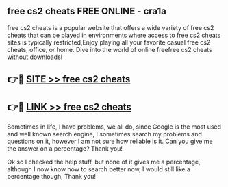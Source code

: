 ## free cs2 cheats FREE ONLINE - cra1a

free cs2 cheats is a popular website that offers a wide variety of free cs2 cheats that can be played in environments where access to free cs2 cheats sites is typically restricted,Enjoy playing all your favorite casual free cs2 cheats, office, or home. Dive into the world of online freefree cs2 cheats without downloads!

## 👉🔴 [SITE >> free cs2 cheats](http://news.freeplayer.one?title=free_cs2_cheats&ref=FRRE)

## 👉🔴 [LINK >> free cs2 cheats](http://news.freeplayer.one?title=free_cs2_cheats&ref=FREE)

Sometimes in life, I have problems, we all do, since Google is the most used and well known search engine, I sometimes search my problems and questions on it, however I am not sure how reliable is it. Can you give me the answer on a percentage? Thank you!

Ok so I checked the help stuff, but none of it gives me a percentage, although I now know how to search better now, I would still like a percentage though, Thank you!